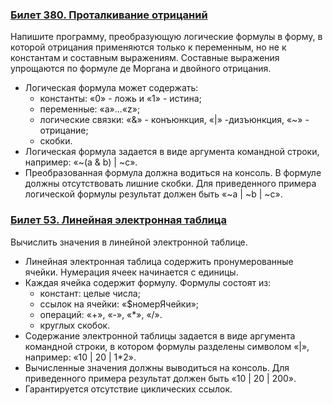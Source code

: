 ### [Билет 380.  Проталкивание отрицаний](PushingNegative.java)

Напишите программу, преобразующую логические формулы в форму, в которой отрицания применяются только к переменным, но не к константам и составным выражениям. Составные выражения упрощаются по формуле де Моргана и двойного отрицания.

- Логическая формула может содержать:
    - константы: «0» - ложь и «1» - истина;
    - переменные: «a»...«z»;
    - логические связки: «&» - конъюнкция, «|» -дизъюнкция, «~» - отрицание;
    - скобки.
- Логическая формула задается в виде аргумента командной строки, например: «~(a & b) | ~c».
- Преобразованная формула должна водиться на консоль. В формуле должны отсутствовать лишние скобки. Для приведенного примера логической формулы результат должен быть «~a | ~b | ~c».

### [Билет 53.  Линейная электронная таблица](LinearSpreadsheet.java)

Вычислить значения в линейной электронной таблице.

- Линейная электронная таблица содержить пронумерованные ячейки. Нумерация ячеек начинается с единицы.
- Каждая ячейка содержит формулу. Формулы состоят из:
    - констант: целые числа;
    - ссылок на ячейки: «$номерЯчейки»;
    - операций: «+», «-», «*», «/».
    - круглых скобок.
- Содержание электронной таблицы задается в виде аргумента командной строки, в котором формулы разделены символом «|», например: «10 | 20 | $1 *$2».
- Вычисленные значения должны выводиться на консоль. Для приведенного примера результат должен быть «10 | 20 | 200».
- Гарантируется отсутствие циклических ссылок.
